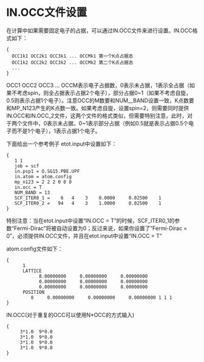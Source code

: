 # IN.OCC文件设置
在计算中如果需要固定电子的占据，可以通过IN.OCC文件来进行设置。IN.OCC格式如下：
``` 
{
  OCC1k1 OCC2k1 OCC3k1 ... OCCMk1 第一个K点占据态
  OCC1k2 OCC2k2 OCC3k2 ... OCCMk2 第二个K点占据态
  ...
}
```
OCC1 OCC2 OCC3 ... OCCM表示电子占据数，0表示未占据，1表示全占据（如果不考虑spin，则全占据表示占据2个电子），部分占据0~1（如果不考虑自旋，0.5则表示占据1个电子）。注意OCC的M数要和NUM__BAND设置一致，K点数要和MP_N123产生的K点数一致。如果考虑自旋，设置spin=2，则需要同时提供IN.OCC和IN.OCC_2文件，这两个文件的格式类似，但需要特别注意，此时，对于两个文件中，0表示未占据，0~1表示部分占据（例如0.5就是表示占据0.5个电子而不是1个电子），1表示占据1个电子。

下面给出一个参考例子
etot.input中设置如下：
```
{
   1 1
   job = scf
   in.psp1 = O.SG15.PBE.UPF
   in.atom = atom.config
   mp_n123 = 2 2 2 0 0 0
   in.occ = T 
   NUM_BAND = 13
   SCF_ITER0_1 =    6   4    3    0.0000     0.02500    1
   SCF_ITER0_2 =   94   4    3    1.0000     0.02500    1
}
```
特别注意：当在etot.input中设置“IN.OCC = T”的时候，SCF_ITER0_1的参数“Fermi-Dirac”将被自动设置为0；反过来说，如果你设置了“Fermi-Dirac = 0”，必须提供IN.OCC文件，并且在etot.input中设置“IN.OCC = T”

atom.config文件如下：
```
{
      1
      LATTICE
            8.00000000     0.00000000     0.00000000
            0.00000000     8.00000000     0.00000000
            0.00000000     0.00000000     8.00000000
      POSITION
         8     0.00000000     0.00000000     0.00000000 1 1 1
}
```
IN.OCC(对于重复的OCC可以使用N*OCC的方式输入)
```
{
     3*1.0  9*0.0
     3*1.0  9*0.0
     3*1.0  9*0.0
     3*1.0  9*0.0
}
```

